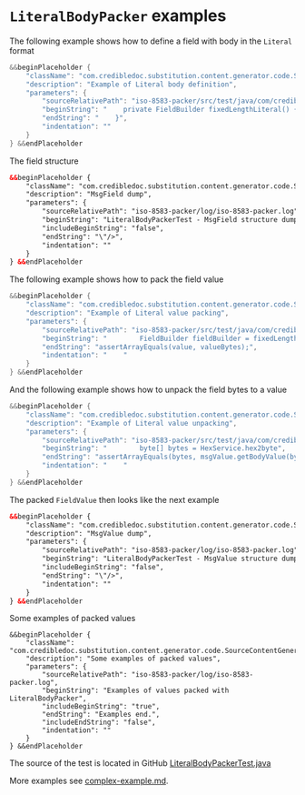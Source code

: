 # `LiteralBodyPacker` examples

The following example shows how to define a field with body in the `Literal` format
```Java
&&beginPlaceholder {
    "className": "com.credibledoc.substitution.content.generator.code.SourceContentGenerator",
    "description": "Example of Literal body definition",
    "parameters": {
        "sourceRelativePath": "iso-8583-packer/src/test/java/com/credibledoc/iso8583packer/literal/LiteralBodyPackerTest.java",
        "beginString": "    private FieldBuilder fixedLengthLiteral() {",
        "endString": "    }",
        "indentation": ""
    }
} &&endPlaceholder
```

The field structure
```XML
&&beginPlaceholder {
    "className": "com.credibledoc.substitution.content.generator.code.SourceContentGenerator",
    "description": "MsgField dump",
    "parameters": {
        "sourceRelativePath": "iso-8583-packer/log/iso-8583-packer.log",
        "beginString": "LiteralBodyPackerTest - MsgField structure dump: ",
        "includeBeginString": "false",
        "endString": "\"/>",
        "indentation": ""
    }
} &&endPlaceholder
```

The following example shows how to pack the field value
```Java
&&beginPlaceholder {
    "className": "com.credibledoc.substitution.content.generator.code.SourceContentGenerator",
    "description": "Example of Literal value packing",
    "parameters": {
        "sourceRelativePath": "iso-8583-packer/src/test/java/com/credibledoc/iso8583packer/literal/LiteralBodyPackerTest.java",
        "beginString": "        FieldBuilder fieldBuilder = fixedLengthLiteral();",
        "endString": "assertArrayEquals(value, valueBytes);",
        "indentation": "    "
    }
} &&endPlaceholder
```

And the following example shows how to unpack the field bytes to a value
```Java
&&beginPlaceholder {
    "className": "com.credibledoc.substitution.content.generator.code.SourceContentGenerator",
    "description": "Example of Literal value unpacking",
    "parameters": {
        "sourceRelativePath": "iso-8583-packer/src/test/java/com/credibledoc/iso8583packer/literal/LiteralBodyPackerTest.java",
        "beginString": "        byte[] bytes = HexService.hex2byte",
        "endString": "assertArrayEquals(bytes, msgValue.getBodyValue(byte[].class));",
        "indentation": "    "
    }
} &&endPlaceholder
```

The packed `FieldValue` then looks like the next example
```XML
&&beginPlaceholder {
    "className": "com.credibledoc.substitution.content.generator.code.SourceContentGenerator",
    "description": "MsgValue dump",
    "parameters": {
        "sourceRelativePath": "iso-8583-packer/log/iso-8583-packer.log",
        "beginString": "LiteralBodyPackerTest - MsgValue structure dump: ",
        "includeBeginString": "false",
        "endString": "\"/>",
        "indentation": ""
    }
} &&endPlaceholder
```

Some examples of packed values
```
&&beginPlaceholder {
    "className": "com.credibledoc.substitution.content.generator.code.SourceContentGenerator",
    "description": "Some examples of packed values",
    "parameters": {
        "sourceRelativePath": "iso-8583-packer/log/iso-8583-packer.log",
        "beginString": "Examples of values packed with LiteralBodyPacker",
        "includeBeginString": "true",
        "endString": "Examples end.",
        "includeEndString": "false",
        "indentation": ""
    }
} &&endPlaceholder
```

The source of the test is located in GitHub [LiteralBodyPackerTest.java](https://github.com/credibledoc/credible-doc/blob/master/iso-8583-packer/src/test/java/com/credibledoc/iso8583packer/literal/LiteralBodyPackerTest.java)

More examples see [complex-example.md](../complex-example.md).